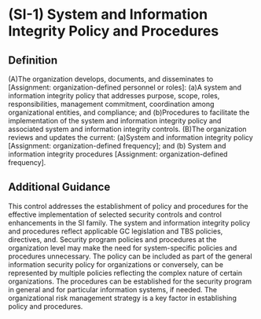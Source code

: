 
# (SI-1) System and Information Integrity Policy and Procedures

## Definition

(A)The organization develops, documents, and disseminates to [Assignment: organization-defined personnel or roles]:
(a)A system and information integrity policy that addresses purpose, scope, roles, responsibilities, management commitment, coordination among organizational entities, and compliance; and
(b)Procedures to facilitate the implementation of the system and information integrity policy and associated system and information integrity controls.
(B)The organization reviews and updates the current:
(a)System and information integrity policy [Assignment: organization-defined frequency]; and
(b) System and information integrity procedures [Assignment: organization-defined frequency].

## Additional Guidance

This control addresses the establishment of policy and procedures for the effective implementation of selected security controls and control enhancements in the SI family. The system and information integrity policy and procedures reflect applicable GC legislation and TBS policies, directives, and. Security program policies and procedures at the organization level may make the need for system-specific policies and procedures unnecessary. The policy can be included as part of the general information security policy for organizations or conversely, can be represented by multiple policies reflecting the complex nature of certain organizations. The procedures can be established for the security program in general and for particular information systems, if needed. The organizational risk management strategy is a key factor in establishing policy and procedures.
